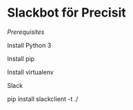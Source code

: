 # Slackbot för Precisit

*Prerequisites*

Install Python 3

Install pip

Install virtualenv

Slack

pip install slackclient -t ./
